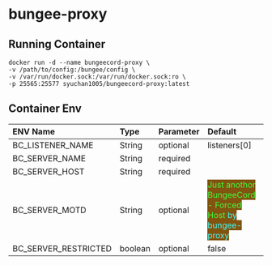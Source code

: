 # bungee-proxy

## Running Container
```docker
docker run -d --name bungeecord-proxy \
-v /path/to/config:/bungee/config \
-v /var/run/docker.sock:/var/run/docker.sock:ro \
-p 25565:25577 syuchan1005/bungeecord-proxy:latest
```

## Container Env

|ENV Name|Type|Parameter|Default|
|:-------|:---|---------|:------|
|BC_LISTENER_NAME|String|optional|listeners[0]|
|BC_SERVER_NAME|String|required||
|BC_SERVER_HOST|String|required|| 
|BC_SERVER_MOTD|String|optional|<span style="background:#82540F;"><span style="color:#3ffe3f">Just anothor BungeeCord - Forced Host</span> <span style="color:#3ffefe">by bungee-proxy</span></span>|
|BC_SERVER_RESTRICTED|boolean|optional|false|
